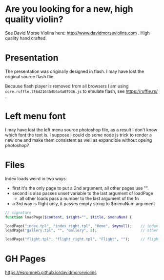 # Are you looking for a new, high quality violin?
See David Morse Violins here: http://www.davidmorseviolins.com . High quality hand crafted.

# Presentation
The presentation was originally designed in flash. I may have lost the original source flash flie.

Because flash player is removed from all browsers I am using `core.ruffle.7f6d216454b6a4a07936.js` to emulate flash, see https://ruffle.rs/ .

# Left menu font
I may have lost the left menu source photoshop file, as a result I don't know which font the text is.  I suppose I could do some node js trick to render a new one and make them consistent as well as expandible without opeing photoshop?



# Files

Index loads weird in two ways:
* first it's the only page to put a 2nd argument, all other pages use "".
* second is also passes unset variable to the last argument of loadPage
  * all other loads pass a number to the last argument of the fn
* a 3rd way is flight only, it passes empty string to $menuNum argument

```php
// signature
function loadPage($content, $right="", $title, $menuNum) {
```

```php
loadPage("index.tpl", "index_right.tpl", "Home", $mynull);    // index
loadPage("gallery.tpl", "", "Gallery", 2);                    // other pages

loadPage("flight.tpl", "flight_right.tpl", "Flight", "");     // flight only

```

# GH Pages
https://esromneb.github.io/davidmorseviolins
